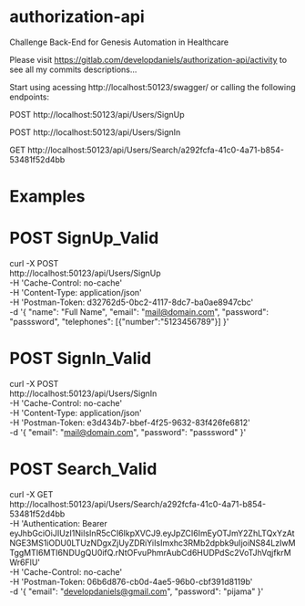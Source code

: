# authorization-api
Challenge Back-End for Genesis Automation in Healthcare

Please visit https://gitlab.com/developdaniels/authorization-api/activity to see all my commits descriptions...

Start using acessing http://localhost:50123/swagger/ or calling the following endpoints:

POST http://localhost:50123/api/Users/SignUp

POST http://localhost:50123/api/Users/SignIn

GET http://localhost:50123/api/Users/Search/a292fcfa-41c0-4a71-b854-53481f52d4bb

# Examples

# POST SignUp_Valid
  curl -X POST \
    http://localhost:50123/api/Users/SignUp \
    -H 'Cache-Control: no-cache' \
    -H 'Content-Type: application/json' \
    -H 'Postman-Token: d32762d5-0bc2-4117-8dc7-ba0ae8947cbc' \
    -d '{
    "name": "Full Name",
    "email": "mail@domain.com",
    "password": "passsword",
    "telephones": [{"number":"5123456789"}]
  }'

# POST SignIn_Valid
  curl -X POST \
    http://localhost:50123/api/Users/SignIn \
    -H 'Cache-Control: no-cache' \
    -H 'Content-Type: application/json' \
    -H 'Postman-Token: e3d434b7-bbef-4f25-9632-83f426fe6812' \
    -d '{
    "email": "mail@domain.com",
    "password": "passsword"
  }'

# POST Search_Valid
  curl -X GET \
    http://localhost:50123/api/Users/Search/a292fcfa-41c0-4a71-b854-53481f52d4bb \
    -H 'Authentication: Bearer eyJhbGciOiJIUzI1NiIsInR5cCI6IkpXVCJ9.eyJpZCI6ImEyOTJmY2ZhLTQxYzAtNGE3MS1iODU0LTUzNDgxZjUyZDRiYiIsImxhc3RMb2dpbk9uIjoiNS84LzIwMTggMTI6MTI6NDUgQU0ifQ.rNtOFvuPhmrAubCd6HUDPdSc2VoTJhVqjfkrMWr6FlU' \
    -H 'Cache-Control: no-cache' \
    -H 'Postman-Token: 06b6d876-cb0d-4ae5-96b0-cbf391d8119b' \
    -d '{
    "email": "developdaniels@gmail.com",
    "password": "pijama"
  }'

